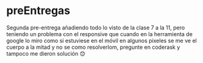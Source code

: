 # preEntregas

Segunda pre-entrega añadiendo todo lo visto de la clase 7 a la 11, pero teniendo un problema con el responsive que cuando en la herramienta de google lo miro como si estuviese en el móvil en algunos pixeles se me ve el cuerpo a la mitad y no se como resolverlom, pregunte en coderask y tampoco me dieron solución
😊

